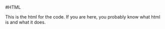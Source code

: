 #HTML

This is the html for the code. If you are here, you probably know what html is and what it does.
